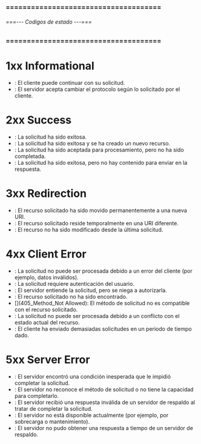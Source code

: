 ### ===================================== ###
###### ===--- Codigos de estado ---=== ######
### ===================================== ###

<!-- Los diferentes codigos de estado que podemos recibir son los siguientes. -->

# 1xx Informational
*   [](100_Continue): El cliente puede continuar con su solicitud.
*	[](101_Switching_Protocols): El servidor acepta cambiar el protocolo según lo solicitado por el cliente.
# 2xx Success
*	[](200_OK): La solicitud ha sido exitosa.
*	[](201_Created): La solicitud ha sido exitosa y se ha creado un nuevo recurso.
*	[](202_Accepted): La solicitud ha sido aceptada para procesamiento, pero no ha sido completada.
*	[](204_No_Content): La solicitud ha sido exitosa, pero no hay contenido para enviar en la respuesta.
# 3xx Redirection
*	[](301_Moved_Permanently): El recurso solicitado ha sido movido permanentemente a una nueva URI.
*	[](302_Found): El recurso solicitado reside temporalmente en una URI diferente.
*	[](304_Not_Modified): El recurso no ha sido modificado desde la última solicitud.
# 4xx Client Error
*	[](400_Bad_Request): La solicitud no puede ser procesada debido a un error del cliente (por ejemplo, datos inválidos).
*	[](401_Unauthorized): La solicitud requiere autenticación del usuario.
*	[](403_Forbidden): El servidor entiende la solicitud, pero se niega a autorizarla.
*	[](404_Not_Found): El recurso solicitado no ha sido encontrado.
*	[](405_Method_Not Allowed): El método de solicitud no es compatible con el recurso solicitado.
*	[](409_Conflict): La solicitud no puede ser procesada debido a un conflicto con el estado actual del recurso.
*	[](429_Too_Many_Requests): El cliente ha enviado demasiadas solicitudes en un periodo de tiempo dado.
# 5xx Server Error
*	[](500_Internal_Server_Error): El servidor encontró una condición inesperada que le impidió completar la solicitud.
*	[](501_Not_Implemented): El servidor no reconoce el método de solicitud o no tiene la capacidad para completarlo.
*	[](502_Bad_Gateway): El servidor recibió una respuesta inválida de un servidor de respaldo al tratar de completar la solicitud.
*	[](503_Service_Unavailable): El servidor no está disponible actualmente (por ejemplo, por sobrecarga o mantenimiento).
*	[](504_Gateway_Timeout): El servidor no pudo obtener una respuesta a tiempo de un servidor de respaldo.